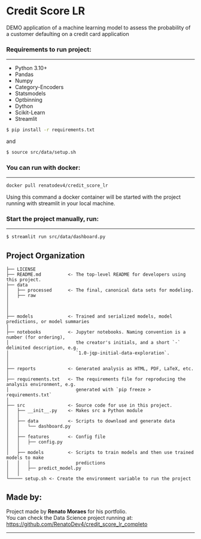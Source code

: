 # Credit Score LR

DEMO application of a machine learning model to assess the probability of a customer defaulting on a credit card application


### Requirements to run project:
-----------
- Python 3.10+
- Pandas
- Numpy
- Category-Encoders
- Statsmodels
- Optbinning
- Dython
- Scikit-Learn
- Streamlit

``` bash
$ pip install -r requirements.txt
```
and

``` bash
$ source src/data/setup.sh
```

### You can run with docker:
-----------
``` bash
docker pull renatodev4/credit_score_lr
```

Using this command a docker container will be started with the project running with streamlit in your local machine.


### Start the project manually, run:
------------

``` bash
$ streamlit run src/data/dashboard.py
```

Project Organization
------------

    ├── LICENSE
    ├── README.md          <- The top-level README for developers using this project.
    ├── data
    │   ├── processed      <- The final, canonical data sets for modeling.
    │   ├── raw
    │
    │
    │
    ├── models             <- Trained and serialized models, model predictions, or model summaries
    │
    ├── notebooks          <- Jupyter notebooks. Naming convention is a number (for ordering),
    │                         the creator's initials, and a short `-` delimited description, e.g.
    │                         `1.0-jqp-initial-data-exploration`.
    │
    │
    ├── reports            <- Generated analysis as HTML, PDF, LaTeX, etc.
    │
    ├── requirements.txt   <- The requirements file for reproducing the analysis environment, e.g.
    │                         generated with `pip freeze > requirements.txt`
    │
    ├── src                <- Source code for use in this project.
    │   ├── __init__.py    <- Makes src a Python module
    │   │
    │   ├── data           <- Scripts to download and generate data
    │   │   └── dashboard.py
    │   │
    │   ├── features       <- Config file
    │   │   ├── config.py
    │   │
    │   ├── models         <- Scripts to train models and then use trained models to make
    │   │   │                 predictions 
    │   │   ├── predict_model.py
    │   │
    └───── setup.sh <- Create the environment variable to run the project

## Made by:

Project made by **Renato Moraes** for his portfolio.<br>
You can check the Data Science project running at: https://github.com/RenatoDev4/credit_score_lr_completo


--------